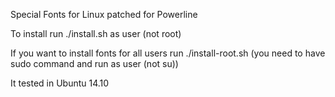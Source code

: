 Special Fonts for Linux patched for Powerline

To install run ./install.sh  as user (not root)

If you want to install fonts for all users run ./install-root.sh (you need to have sudo command and run as user (not su))

It tested in Ubuntu 14.10 
